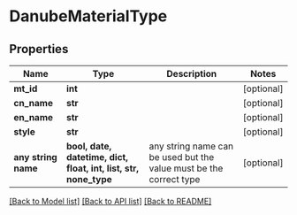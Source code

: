 # DanubeMaterialType


## Properties
Name | Type | Description | Notes
------------ | ------------- | ------------- | -------------
**mt_id** | **int** |  | [optional] 
**cn_name** | **str** |  | [optional] 
**en_name** | **str** |  | [optional] 
**style** | **str** |  | [optional] 
**any string name** | **bool, date, datetime, dict, float, int, list, str, none_type** | any string name can be used but the value must be the correct type | [optional]

[[Back to Model list]](../README.md#documentation-for-models) [[Back to API list]](../README.md#documentation-for-api-endpoints) [[Back to README]](../README.md)


